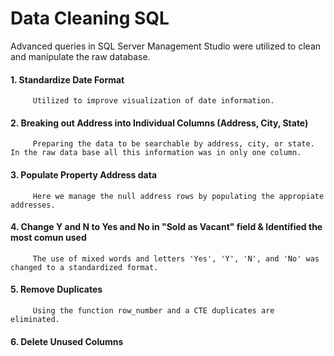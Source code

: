 # Data Cleaning SQL 

Advanced queries in SQL Server Management Studio were utilized to clean and manipulate the raw database.
#### 1. Standardize Date Format 
         Utilized to improve visualization of date information.
  
#### 2. Breaking out Address into Individual Columns (Address, City, State)
         Preparing the data to be searchable by address, city, or state.  In the raw data base all this information was in only one column.

#### 3. Populate Property Address data
         Here we manage the null address rows by populating the appropiate addresses.


#### 4. Change Y and N to Yes and No in "Sold as Vacant" field & Identified the most comun used
         The use of mixed words and letters 'Yes', 'Y', 'N', and 'No' was changed to a standardized format.
         
#### 5. Remove Duplicates
         Using the function row_number and a CTE duplicates are eliminated. 

#### 6. Delete Unused Columns


